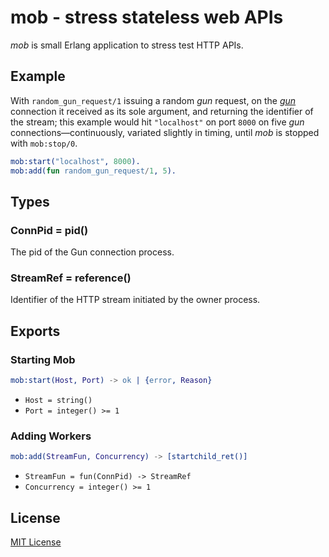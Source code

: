 # mob - stress stateless web APIs

*mob* is small Erlang application to stress test HTTP APIs.

## Example

With `random_gun_request/1` issuing a random *gun* request, on the [*gun*](https://github.com/ninenines/gun) connection it received as its sole argument, and returning the identifier of the stream; this example would hit `"localhost"` on port `8000` on five *gun* connections—continuously, variated slightly in timing, until *mob* is stopped with `mob:stop/0`.

```erlang
mob:start("localhost", 8000).
mob:add(fun random_gun_request/1, 5).
```

## Types

### ConnPid = pid()

The pid of the Gun connection process.

### StreamRef = reference()

Identifier of the HTTP stream initiated by the owner process.

## Exports

### Starting Mob

```erlang
mob:start(Host, Port) -> ok | {error, Reason}
```
- `Host = string()`
- `Port = integer() >= 1`

### Adding Workers

```erlang
mob:add(StreamFun, Concurrency) -> [startchild_ret()]
```
- `StreamFun = fun(ConnPid) -> StreamRef`
- `Concurrency = integer() >= 1`

## License

[MIT License](https://raw.github.com/michaelnisi/mob/master/LICENSE)
